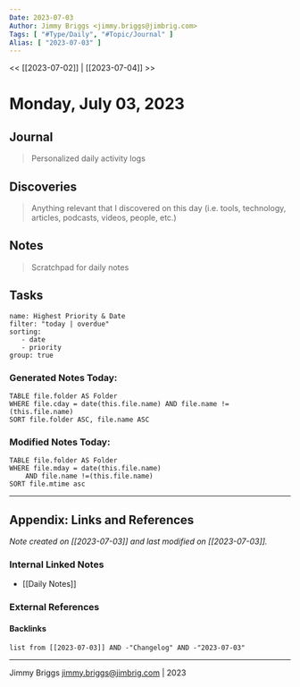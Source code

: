 ```yaml
---
Date: 2023-07-03
Author: Jimmy Briggs <jimmy.briggs@jimbrig.com>
Tags: [ "#Type/Daily", "#Topic/Journal" ]
Alias: [ "2023-07-03" ]
---
```


<< [[2023-07-02]] | [[2023-07-04]] >>

# Monday, July 03, 2023

## Journal

> Personalized daily activity logs

## Discoveries

> Anything relevant that I discovered on this day (i.e. tools, technology, articles, podcasts, videos, people, etc.)

## Notes

> Scratchpad for daily notes

## Tasks

```todoist
name: Highest Priority & Date
filter: "today | overdue"
sorting: 
   - date
   - priority
group: true
```


### Generated Notes Today:

```dataview
TABLE file.folder AS Folder 
WHERE file.cday = date(this.file.name) AND file.name !=(this.file.name) 
SORT file.folder ASC, file.name ASC
```

### Modified Notes Today:

```dataview
TABLE file.folder AS Folder
WHERE file.mday = date(this.file.name) 
	AND file.name !=(this.file.name)
SORT file.mtime asc
```

***

## Appendix: Links and References

*Note created on [[2023-07-03]] and last modified on [[2023-07-03]].*

### Internal Linked Notes

- [[Daily Notes]]

### External References

#### Backlinks

```dataview
list from [[2023-07-03]] AND -"Changelog" AND -"2023-07-03"
```


***

Jimmy Briggs <jimmy.briggs@jimbrig.com> | 2023